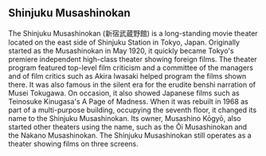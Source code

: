 ## Shinjuku Musashinokan

The Shinjuku Musashinokan (新宿武蔵野館) is a long-standing movie theater located on the east side of Shinjuku Station in Tokyo, Japan. Originally started as the Musashinokan in May 1920, it quickly became Tokyo's premiere independent high-class theater showing foreign films. The theater program featured top-level film criticism and a committee of the managers and of film critics such as Akira Iwasaki helped program the films shown there. It was also famous in the silent era for the erudite benshi narration of Musei Tokugawa. On occasion, it also showed Japanese films such as Teinosuke Kinugasa's A Page of Madness.
When it was rebuilt in 1968 as part of a multi-purpose building, occupying the seventh floor, it changed its name to the Shinjuku Musashinokan. Its owner, Musashino Kōgyō, also started other theaters using the name, such as the Ōi Musashinokan and the Nakano Musashinokan.
The Shinjuku Musashinokan still operates as a theater showing films on three screens.